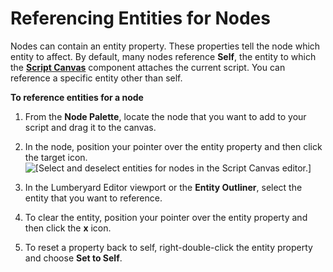 # Referencing Entities for Nodes<a name="script-canvas-referencing-entities"></a>

Nodes can contain an entity property\. These properties tell the node which entity to affect\. By default, many nodes reference **Self**, the entity to which the **[Script Canvas](component-script-canvas.md)** component attaches the current script\. You can reference a specific entity other than self\.

**To reference entities for a node**

1. From the **Node Palette**, locate the node that you want to add to your script and drag it to the canvas\.

1. In the node, position your pointer over the entity property and then click the target icon\.   
![\[Select and deselect entities for nodes in the Script Canvas editor.\]](http://docs.aws.amazon.com/lumberyard/latest/userguide/images/script-canvas-node-select-entity.png)

1. In the Lumberyard Editor viewport or the **Entity Outliner**, select the entity that you want to reference\. 

1. To clear the entity, position your pointer over the entity property and then click the **x** icon\.

1. To reset a property back to self, right\-double\-click the entity property and choose **Set to Self**\.